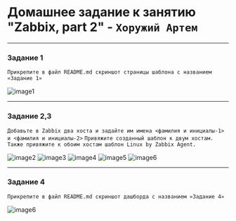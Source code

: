 # Домашнее задание к занятию "Zabbix, part 2" - `Хоружий Артем`

---

### Задание 1

`Прикрепите в файл README.md скриншот страницы шаблона с названием «Задание 1»`

![image1](https://github.com/maninblack802/repo-004/blob/main/img/image1.png)

---

### Задание 2,3

`Добавьте в Zabbix два хоста и задайте им имена <фамилия и инициалы-1> и <фамилия и инициалы-2>`
`Привяжите созданный шаблон к двум хостам. Также привяжите к обоим хостам шаблон Linux by Zabbix Agent.`

![image2](https://github.com/maninblack802/repo-004/blob/main/img/image2.png)
![image3](https://github.com/maninblack802/repo-004/blob/main/img/image3.png)
![image4](https://github.com/maninblack802/repo-004/blob/main/img/image4.png)
![image5](https://github.com/maninblack802/repo-004/blob/main/img/image5.png)
![image6](https://github.com/maninblack802/repo-004/blob/main/img/image6.png)

---

### Задание 4

`Прикрепите в файл README.md скриншот дашборда с названием «Задание 4»`

![image6](https://github.com/maninblack802/repo-004/blob/main/img/image7.png)
